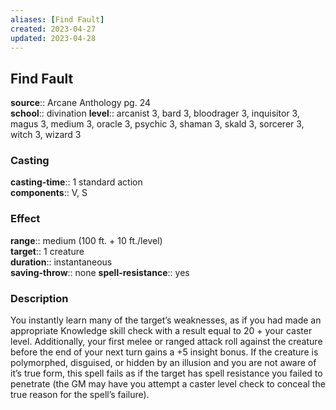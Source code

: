 ```yaml
---
aliases: [Find Fault]
created: 2023-04-27
updated: 2023-04-28
---
```


## Find Fault

**source**:: Arcane Anthology pg. 24  
**school**:: divination
**level**:: arcanist 3, bard 3, bloodrager 3, inquisitor 3, magus 3, medium 3, oracle 3, psychic 3, shaman 3, skald 3, sorcerer 3, witch 3, wizard 3

### Casting

**casting-time**:: 1 standard action  
**components**:: V, S

### Effect

**range**:: medium (100 ft. + 10 ft./level)  
**target**:: 1 creature  
**duration**:: instantaneous  
**saving-throw**:: none
**spell-resistance**:: yes

### Description

You instantly learn many of the target’s weaknesses, as if you had made an appropriate Knowledge skill check with a result equal to 20 + your caster level. Additionally, your first melee or ranged attack roll against the creature before the end of your next turn gains a +5 insight bonus. If the creature is polymorphed, disguised, or hidden by an illusion and you are not aware of it’s true form, this spell fails as if the target has spell resistance you failed to penetrate (the GM may have you attempt a caster level check to conceal the true reason for the spell’s failure).
